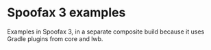 # Spoofax 3 examples

Examples in Spoofax 3, in a separate composite build because it uses Gradle plugins from core and lwb.
